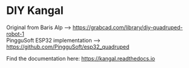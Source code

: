 # DIY Kangal

Original from Baris Alp --> https://grabcad.com/library/diy-quadruped-robot-1  
PingguSoft ESP32 implementation --> https://github.com/PingguSoft/esp32_quadruped 

Find the documentation here: https://kangal.readthedocs.io
